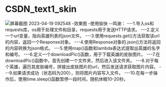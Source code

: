 # CSDN_text1_skin
![屏幕截图 2023-04-19 092548](https://user-images.githubusercontent.com/128241333/232942735-db3947c6-4756-482a-9f14-95db01fda3fb.png)
-效果图
-使用愉快
--鸣谢：
---1.导入os和requests库，os用于处理文件和目录，requests用于发送HTTP请求。
---2.定义一个url变量，指向英雄列表的json文件。
---3.使用requests.get()方法获取该url的内容，返回一个Response对象。
---4.使用Response对象的.json()方法将返回的内容转换为json格式。
---5.使用map()函数和lambda表达式提取出英雄的名字和编号。
---6.定义一个downloadPic()函数，用于下载英雄的皮肤图片。
---7.在downloadPic()函数中，首先创建一个文件夹，然后进入该文件夹。
---8.对于每个英雄，遍历其皮肤编号，拼接出皮肤图片的url，然后发送请求获取图片内容。
---9.如果请求成功（状态码为200），则将图片内容写入文件。
---10.在每一步操作后，使用time.sleep()函数暂停一段时间，随机休眠10-20秒。
